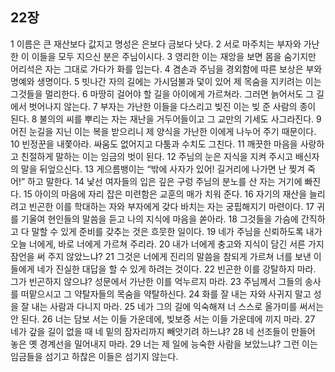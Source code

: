 ## 22장
1 이름은 큰 재산보다 값지고 명성은 은보다 금보다 낫다.
2 서로 마주치는 부자와 가난한 이 이들을 모두 지으신 분은 주님이시다.
3 영리한 이는 재앙을 보면 몸을 숨기지만 어리석은 자는 그대로 가다가 화를 입는다.
4 겸손과 주님을 경외함에 따른 보상은 부와 명예와 생명이다.
5 빗나간 자의 길에는 가시덤불과 덫이 있어 제 목숨을 지키려는 이는 그것들을 멀리한다.
6 마땅히 걸어야 할 길을 아이에게 가르쳐라. 그러면 늙어서도 그 길에서 벗어나지 않는다.
7 부자는 가난한 이들을 다스리고 빚진 이는 빚 준 사람의 종이 된다.
8 불의의 씨를 뿌리는 자는 재난을 거두어들이고 그 교만의 기세도 사그라진다.
9 어진 눈길을 지닌 이는 복을 받으리니 제 양식을 가난한 이에게 나누어 주기 때문이다.
10 빈정꾼을 내쫓아라. 싸움도 없어지고 다툼과 수치도 그친다.
11 깨끗한 마음을 사랑하고 친절하게 말하는 이는 임금의 벗이 된다.
12 주님의 눈은 지식을 지켜 주시고 배신자의 말을 뒤엎으신다.
13 게으름뱅이는 “밖에 사자가 있어! 길거리에 나가면 난 찢겨 죽어!” 하고 말한다.
14 낯선 여자들의 입은 깊은 구렁 주님의 분노를 산 자는 거기에 빠진다.
15 아이의 마음에 자리 잡은 미련함은 교훈의 매가 치워 준다.
16 자기의 재산을 늘리려고 빈곤한 이를 학대하는 자와 부자에게 갖다 바치는 자는 궁핍해지기 마련이다.
17 귀를 기울여 현인들의 말씀을 듣고 나의 지식에 마음을 쏟아라.
18 그것들을 가슴에 간직하고 다 말할 수 있게 준비를 갖추는 것은 흐뭇한 일이다.
19 네가 주님을 신뢰하도록 내가 오늘 너에게, 바로 너에게 가르쳐 주리라.
20 내가 너에게 충고와 지식이 담긴 서른 가지 잠언을 써 주지 않았느냐?
21 그것은 너에게 진리의 말씀을 참되게 가르쳐 너를 보낸 이들에게 네가 진실한 대답을 할 수 있게 하려는 것이다.
22 빈곤한 이를 강탈하지 마라. 그가 빈곤하지 않으냐? 성문에서 가난한 이를 억누르지 마라.
23 주님께서 그들의 송사를 떠맡으시고 그 약탈자들의 목숨을 약탈하신다.
24 화를 잘 내는 자와 사귀지 말고 성을 잘 내는 사람과 다니지 마라.
25 네가 그의 길에 익숙해져 너 스스로 올가미를 써서는 안 된다.
26 너는 담보 서는 이들 가운데에, 빚보증 서는 이들 가운데에 끼지 마라.
27 네가 갚을 길이 없을 때 네 밑의 잠자리까지 빼앗기려 하느냐?
28 네 선조들이 만들어 놓은 옛 경계선을 밀어내지 마라.
29 너는 제 일에 능숙한 사람을 보았느냐? 그런 이는 임금들을 섬기고 하찮은 이들은 섬기지 않는다.
